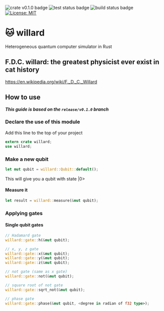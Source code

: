 ![crate v0.1.0 badge](https://img.shields.io/badge/crates.io-v0.1.0-orange.svg?longCache=true)
![test status badge](https://github.com/cfr2ak/willard/workflows/test/badge.svg)
![build status badge](https://github.com/cfr2ak/willard/workflows/build/badge.svg)
[![License: MIT](https://img.shields.io/badge/License-MIT-yellow.svg)](https://opensource.org/licenses/MIT)

# :cat: willard

Heterogeneous quantum computer simulator in Rust

## F.D.C. willard: the greatest physicist ever exist in cat history

https://en.wikipedia.org/wiki/F._D._C._Willard

## How to use

***This guide is based on the `release/v0.1.0` branch***

### Declare the use of this module

Add this line to the top of your project

```rust
extern crate willard;
use willard;
```

### Make a new qubit

```rust
let mut qubit = willard::Qubit::default();
```

This will give you a qubit with state |0>

#### Measure it

```rust
let result = willard::measure(&mut qubit);
```

### Applying gates

#### Single qubit gates

```rust
// Hadamard gate
willard::gate::h(&mut qubit);

// x, y, z gate
willard::gate::x(&mut qubit);
willard::gate::y(&mut qubit);
willard::gate::z(&mut qubit);

// not gate (same as x gate)
willard::gate::not(&mut qubit);

// square root of not gate
willard::gate::sqrt_not(&mut qubit);

// phase gate
willard::gate::phase(&mut qubit, <degree in radian of f32 type>);
```
